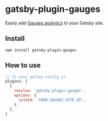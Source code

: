 # gatsby-plugin-gauges

Easily add [Gauges analytics](https://get.gaug.es) to your Gatsby site.

## Install

`npm install gatsby-plugin-gauges`

## How to use

```js
// In your gatsby-config.js
plugins: [
  {
    resolve: `gatsby-plugin-gauges`,
    options: {
      siteId: 'YOUR_GAUGES_SITE_ID',
    },
  },
]
```
